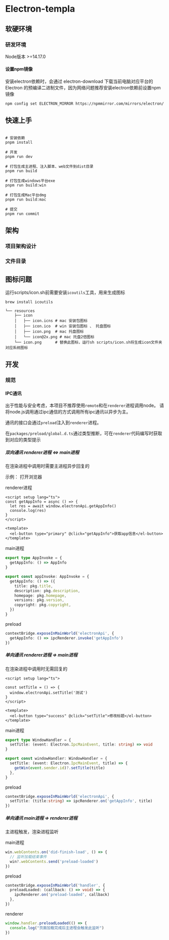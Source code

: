 # Electron-templa

## 软硬环境

### 研发环境

Node版本 >=14.17.0

#### 设置npm镜像

安装electron依赖时，会通过 electron-download 下载当前电脑对应平台的Electron 的预编译二进制文件，因为网络问题推荐安装electron依赖前设置npm镜像

```shell
npm config set ELECTRON_MIRROR https://npmmirror.com/mirrors/electron/
```

## 快速上手

```shell

# 安装依赖
pnpm install

# 开发
pnpm run dev

# 打包生成主进程、注入脚本、web文件到dist目录
pnpm run build

# 打包生成windows平台exe
pnpm run build:win

# 打包生成Mac平台dmg
pnpm run build:mac

# 提交
pnpm run commit

```
## 架构

### 项目架构设计

### 文件目录


## 图标问题

运行scripts/icon.sh前需要安装`icoutils`工具，用来生成图标

```shell
brew install icoutils
```

```shell
└── resources
    ├── icon 
    │   ├── icon.icns # mac 安装包图标
    │   ├── icon.ico  # win 安装包图标 、 托盘图标
    │   ├── icon.png  # mac 托盘图标
    │   └── icon@2x.png # mac 托盘2倍图标
    └── icon.png      # 替换此图标，运行sh scripts/icon.sh将生成icon文件夹对应系统图标
```

## 开发

### 规范

#### IPC通讯

出于性能与安全考虑，本项目不推荐使用`remote`和在`renderer`进程调用node。
请将node.js调用通过ipc通信的方式调用所有ipc通讯以异步为主。

通讯的接口会通过`preload`注入到`renderer`进程。

在`packages/preload/global.d.ts`通过类型推断，可在`renderer`代码编写时获取到对应的类型提示
##### 双向通讯 renderer进程  <=> main进程

在渲染进程中调用时需要主进程异步回复的

示例： 打开浏览器

renderer进程
```vue
<script setup lang="ts">
const getAppInfo = async () => {
  let res = await window.electronApi.getAppInfo()
  console.log(res)
}
</script>

<template>
  <el-button type="primary" @click="getAppInfo">获取app信息</el-button>
</template>

```

main进程
```ts
export type AppInvoke = {
  getAppInfo: () => AppInfo
}

export const appInvoke: AppInvoke = {
  getAppInfo: () => ({
    title: pkg.title,
    description: pkg.description,
    homepage: pkg.homepage,
    versions: pkg.version,
    copyright: pkg.copyright,
  })
}
```

preload
```ts
contextBridge.exposeInMainWorld('electronApi', {
  getAppInfo: () => ipcRenderer.invoke('getAppInfo')
})
```

##### 单向通讯 renderer进程 => main进程

在渲染进程中调用时无需回复的

```vue
<script setup lang="ts">

const setTitle = () => {
  window.electronApi.setTitle('测试')
}
</script>

<template>
  <el-button type="success" @click="setTitle">修改标题</el-button>
</template>

```

main进程
```ts
export type WindowHandler = {
  setTitle: (event: Electron.IpcMainEvent, title: string) => void
}

export const windowHandler: WindowHandler = {
  setTitle: (event: Electron.IpcMainEvent, title) => {
    getWin(event.sender.id)?.setTitle(title)
  },
}
```

preload
```ts
contextBridge.exposeInMainWorld('electronApi', {
  setTitle: (title:string) => ipcRenderer.on('getAppInfo', title)
})
```
##### 单向通讯 main进程 => renderer进程

主进程触发，渲染进程监听

main进程
```ts
win.webContents.on('did-finish-load', () => {
  // 监听加载结束事件
  win?.webContents.send('preload-loaded')
})
```

preload
```ts
contextBridge.exposeInMainWorld('handler', {
  preloadLoaded: (callback: () => void) => {
    ipcRenderer.on('preload-loaded', callback)
  },
})
```

renderer
```ts
window.handler.preloadLoaded(() => {
  console.log("页面加载完成后主进程会触发此监听")
})
```

